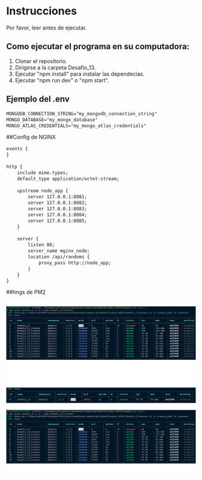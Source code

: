 # Instrucciones

Por favor, leer antes de ejecutar.

## Como ejecutar el programa en su computadora:

1. Clonar el repositorio.
2. Dirigirse a la carpeta Desafio_13.
3. Ejecutar "npm install" para instalar las dependecias.
4. Ejecutar "npm run dev" o "npm start".

## Ejemplo del .env

```
MONGODB_CONNECTION_STRING="my_mongodb_connection_string"
MONGO_DATABASE="my_mongo_database"
MONGO_ATLAS_CREDENTIALS="my_mongo_atlas_credentials"
```

##Config de NGINX

```
events {
}

http {
    include mime.types;
    default_type application/octet-stream;

    upstream node_app {
        server 127.0.0.1:8081;
        server 127.0.0.1:8082;
        server 127.0.0.1:8083;
        server 127.0.0.1:8084;
        server 127.0.0.1:8085;
    }

    server {
        listen 80;
        server_name mginx_node;
        location /api/randoms {
            proxy_pass http://node_app;
        }
    }
}
```

##Imgs de PM2

![PM2 Cluster](./images/PM2_CLUSTER.png)
![PM2 Fork](./images/PM2_FORK.png)
![PM2 List](./images/PM2_LIST.png)
